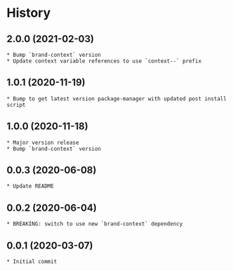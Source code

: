 # History

## 2.0.0 (2021-02-03)
    * Bump `brand-context` version
    * Update context variable references to use `context--` prefix

## 1.0.1 (2020-11-19)
    * Bump to get latest version package-manager with updated post install script

## 1.0.0 (2020-11-18)
    * Major version release
    * Bump `brand-context` version

## 0.0.3 (2020-06-08)
    * Update README

## 0.0.2 (2020-06-04)
    * BREAKING: switch to use new `brand-context` dependency

## 0.0.1 (2020-03-07)
    * Initial commit
